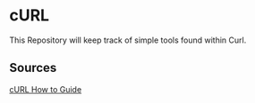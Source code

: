 # cURL

This Repository will keep track of simple tools found within Curl.

## Sources 

[cURL How to Guide](https://curl.haxx.se/)
